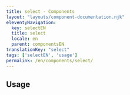 ```yaml
---
title: select - Components
layout: "layouts/component-documentation.njk"
eleventyNavigation:
  key: selectEN
  title: select
  locale: en
  parent: componentsEN
translationKey: "select"
tags: ['selectEN', 'usage']
permalink: /en/components/select/
---
```


## Usage